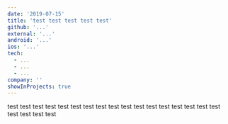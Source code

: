 ```yaml
---
date: '2019-07-15'
title: 'test test test test test'
github: '...'
external: '...'
android: '...'
ios: '...'
tech:
  - ...
  - ...
  - ...
company: ''
showInProjects: true
---
```


test test test test test test test test test test test test test test test test test test test test test 
